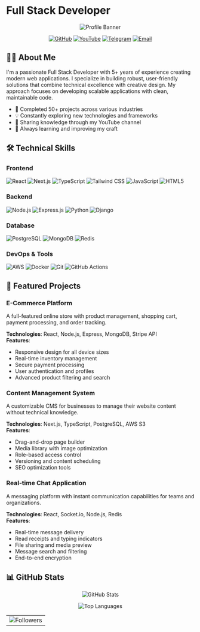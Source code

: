 # Full Stack Developer

<div align="center">

![Profile Banner](https://img.shields.io/badge/Full%20Stack-Developer-blueviolet?style=for-the-badge)

[![GitHub](https://img.shields.io/badge/GitHub-nub--coders-blue?logo=github&style=flat-square)](https://github.com/nub-coders/)
[![YouTube](https://img.shields.io/badge/YouTube-nub--coder-red?logo=youtube&style=flat-square)](https://youtube.com/@nub-coder)
[![Telegram](https://img.shields.io/badge/Telegram-nub__coder__s-blue?logo=telegram&style=flat-square)](https://t.me/nub_coder_s)
[![Email](https://img.shields.io/badge/Email-dev%40nub--coder.tech-orange?logo=gmail&style=flat-square)](mailto:dev@nub-coder.tech)

</div>

## 👨‍💻 About Me

I'm a passionate Full Stack Developer with 5+ years of experience creating modern web applications. I specialize in building robust, user-friendly solutions that combine technical excellence with creative design. My approach focuses on developing scalable applications with clean, maintainable code.

- 🚀 Completed 50+ projects across various industries  
- 💡 Constantly exploring new technologies and frameworks  
- 📝 Sharing knowledge through my YouTube channel  
- 🌱 Always learning and improving my craft  

## 🛠️ Technical Skills

### Frontend
![React](https://img.shields.io/badge/React-20232A?style=for-the-badge&logo=react&logoColor=61DAFB)
![Next.js](https://img.shields.io/badge/Next.js-000000?style=for-the-badge&logo=next.js&logoColor=white)
![TypeScript](https://img.shields.io/badge/TypeScript-007ACC?style=for-the-badge&logo=typescript&logoColor=white)
![Tailwind CSS](https://img.shields.io/badge/Tailwind_CSS-38B2AC?style=for-the-badge&logo=tailwind-css&logoColor=white)
![JavaScript](https://img.shields.io/badge/JavaScript-F7DF1E?style=for-the-badge&logo=javascript&logoColor=black)
![HTML5](https://img.shields.io/badge/HTML5-E34F26?style=for-the-badge&logo=html5&logoColor=white)

### Backend
![Node.js](https://img.shields.io/badge/Node.js-339933?style=for-the-badge&logo=nodedotjs&logoColor=white)
![Express.js](https://img.shields.io/badge/Express.js-000000?style=for-the-badge&logo=express&logoColor=white)
![Python](https://img.shields.io/badge/Python-3776AB?style=for-the-badge&logo=python&logoColor=white)
![Django](https://img.shields.io/badge/Django-092E20?style=for-the-badge&logo=django&logoColor=white)

### Database
![PostgreSQL](https://img.shields.io/badge/PostgreSQL-316192?style=for-the-badge&logo=postgresql&logoColor=white)
![MongoDB](https://img.shields.io/badge/MongoDB-4EA94B?style=for-the-badge&logo=mongodb&logoColor=white)
![Redis](https://img.shields.io/badge/redis-%23DD0031.svg?&style=for-the-badge&logo=redis&logoColor=white)

### DevOps & Tools
![AWS](https://img.shields.io/badge/AWS-232F3E?style=for-the-badge&logo=amazon-aws&logoColor=white)
![Docker](https://img.shields.io/badge/Docker-2CA5E0?style=for-the-badge&logo=docker&logoColor=white)
![Git](https://img.shields.io/badge/Git-F05032?style=for-the-badge&logo=git&logoColor=white)
![GitHub Actions](https://img.shields.io/badge/GitHub_Actions-2088FF?style=for-the-badge&logo=github-actions&logoColor=white)

## 🚀 Featured Projects

### E-Commerce Platform
A full-featured online store with product management, shopping cart, payment processing, and order tracking.

**Technologies**: React, Node.js, Express, MongoDB, Stripe API  
**Features**:  
- Responsive design for all device sizes  
- Real-time inventory management  
- Secure payment processing  
- User authentication and profiles  
- Advanced product filtering and search  

### Content Management System
A customizable CMS for businesses to manage their website content without technical knowledge.

**Technologies**: Next.js, TypeScript, PostgreSQL, AWS S3  
**Features**:  
- Drag-and-drop page builder  
- Media library with image optimization  
- Role-based access control  
- Versioning and content scheduling  
- SEO optimization tools  

### Real-time Chat Application
A messaging platform with instant communication capabilities for teams and organizations.

**Technologies**: React, Socket.io, Node.js, Redis  
**Features**:  
- Real-time message delivery  
- Read receipts and typing indicators  
- File sharing and media preview  
- Message search and filtering  
- End-to-end encryption  

## 📊 GitHub Stats

<div align="center">
  
![GitHub Stats](https://github-readme-stats.vercel.app/api?username=nub-coders&show_icons=true&theme=tokyonight&count_private=true)  

![Top Languages](https://github-readme-stats.vercel.app/api/top-langs/?username=nub-coders&layout=compact&theme=tokyonight)  

</div>

<div align="center">
  <table>
    <tr>
      <td align="center">
        <img src="https://img.shields.io/github/followers/nub-coders?label=Followers&style=social" alt="Followers" />
      </td>
    </tr>
  </table>
</div>
